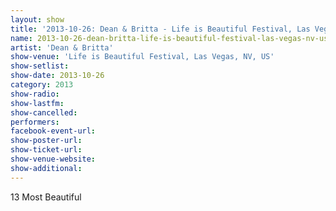 ```yaml
---
layout: show
title: '2013-10-26: Dean & Britta - Life is Beautiful Festival, Las Vegas, NV, US'
name: 2013-10-26-dean-britta-life-is-beautiful-festival-las-vegas-nv-us
artist: 'Dean & Britta'
show-venue: 'Life is Beautiful Festival, Las Vegas, NV, US'
show-setlist: 
show-date: 2013-10-26
category: 2013
show-radio: 
show-lastfm: 
show-cancelled: 
performers: 
facebook-event-url: 
show-poster-url: 
show-ticket-url: 
show-venue-website: 
show-additional: 
---
```


13 Most Beautiful